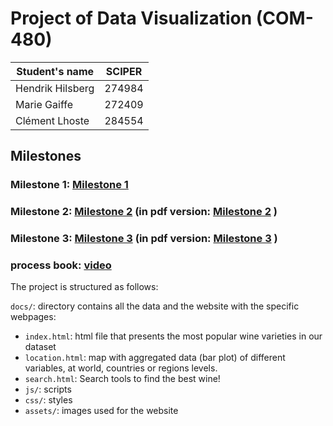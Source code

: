 # Project of Data Visualization (COM-480)

| Student's name | SCIPER |
| -------------- | ------ |
| Hendrik Hilsberg | 274984 |
| Marie Gaiffe | 272409 |
| Clément Lhoste |284554 |

## Milestones

### Milestone 1:  [Milestone 1](./Milestone/Milestone1.md)
### Milestone 2:  [Milestone 2](./Milestone/Milestone2.md) (in pdf version: [Milestone 2](./Milestone/Milestone2.pdf) )
### Milestone 3:  [Milestone 3](./Milestone/Milestone3.md) (in pdf version: [Milestone 3](./Milestone/Milestone3.pdf) )
### process book: [video](https://drive.google.com/drive/folders/1jcNN1umqp4zI_OiV0H8SnzchlDbCSG_W?usp=sharing)

The project is structured as follows:

`docs/`: directory contains all the data and the website with the specific webpages:

 * `index.html`: html file that presents the most popular wine varieties in our dataset
 * `location.html`: map with aggregated data (bar plot) of different variables, at world, countries or regions levels.
 * `search.html`: Search tools to find the best wine!
 * `js/`: scripts
 * `css/`: styles
 *  `assets/`: images used for the website




